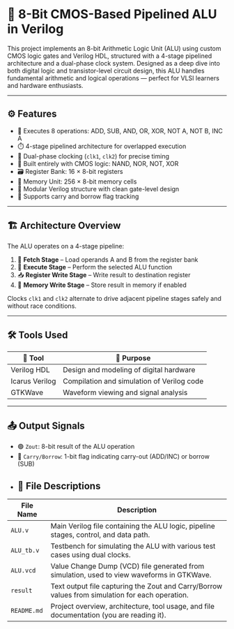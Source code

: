 # 🔧 8-Bit CMOS-Based Pipelined ALU in Verilog

This project implements an 8-bit Arithmetic Logic Unit (ALU) using custom CMOS logic gates and Verilog HDL, structured with a 4-stage pipelined architecture and a dual-phase clock system. Designed as a deep dive into both digital logic and transistor-level circuit design, this ALU handles fundamental arithmetic and logical operations — perfect for VLSI learners and hardware enthusiasts.

---

## ⚙️ Features

- 🔢 Executes 8 operations: ADD, SUB, AND, OR, XOR, NOT A, NOT B, INC A  
- ⏱️ 4-stage pipelined architecture for overlapped execution  
- 🔄 Dual-phase clocking (`clk1`, `clk2`) for precise timing  
- 🧠 Built entirely with CMOS logic: NAND, NOR, NOT, XOR  
- 🗃️ Register Bank: 16 × 8-bit registers  
- 💾 Memory Unit: 256 × 8-bit memory cells  
- 🧩 Modular Verilog structure with clean gate-level design  
- 🚩 Supports carry and borrow flag tracking

---

## 🏗️ Architecture Overview

The ALU operates on a 4-stage pipeline:

1. 🧮 **Fetch Stage** – Load operands A and B from the register bank  
2. 🔧 **Execute Stage** – Perform the selected ALU function  
3. 📥 **Register Write Stage** – Write result to destination register  
4. 🧾 **Memory Write Stage** – Store result in memory if enabled

Clocks `clk1` and `clk2` alternate to drive adjacent pipeline stages safely and without race conditions.

---

## 🛠️ Tools Used

| 🧰 Tool             | 📝 Purpose     
|-------------------- |---------------|
| Verilog HDL         | Design and modeling of digital hardware   |
| Icarus Verilog      | Compilation and simulation of Verilog code |
| GTKWave             | Waveform viewing and signal analysis      |

---

## 📤 Output Signals

- 🟢 `Zout`: 8-bit result of the ALU operation  
- 🔁 `Carry/Borrow`: 1-bit flag indicating carry-out (ADD/INC) or borrow (SUB)
- ## 📄 File Descriptions

| File Name     | Description                                                                 |
|---------------|-----------------------------------------------------------------------------|
| `ALU.v`       | Main Verilog file containing the ALU logic, pipeline stages, control, and data path. |
| `ALU_tb.v`    | Testbench for simulating the ALU with various test cases using dual clocks. |
| `ALU.vcd`     | Value Change Dump (VCD) file generated from simulation, used to view waveforms in GTKWave. |
| `result`      | Text output file capturing the Zout and Carry/Borrow values from simulation for each operation. |
| `README.md`   | Project overview, architecture, tool usage, and file documentation (you are reading it). |
